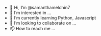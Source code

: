 - 👋 Hi, I’m @samanthamelchin7
- 👀 I’m interested in ...
- 🌱 I’m currently learning Python, Javascript
- 💞️ I’m looking to collaborate on ...
- 📫 How to reach me ...

<!---
samanthamelchin7/samanthamelchin7 is a ✨ special ✨ repository because its `README.md` (this file) appears on your GitHub profile.
You can click the Preview link to take a look at your changes.
--->

